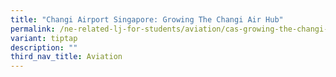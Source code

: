 ```yaml
---
title: "Changi Airport Singapore: Growing The Changi Air Hub"
permalink: /ne-related-lj-for-students/aviation/cas-growing-the-changi-air-hub/
variant: tiptap
description: ""
third_nav_title: Aviation
---
```

